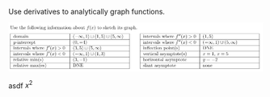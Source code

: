 Use derivatives to analytically graph functions.

![](.AD6.md.upload/paste-0.843958280887628)

asdf $x^2$